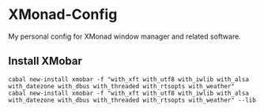 # XMonad-Config
My personal config for XMonad window manager and related software.

## Install XMobar
```
cabal new-install xmobar -f "with_xft with_utf8 with_iwlib with_alsa with_datezone with_dbus with_threaded with_rtsopts with_weather"
cabal new-install xmobar -f "with_xft with_utf8 with_iwlib with_alsa with_datezone with_dbus with_threaded with_rtsopts with_weather" --lib
```
